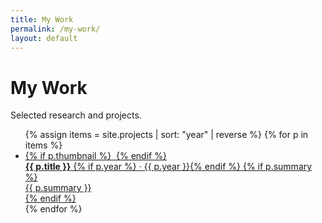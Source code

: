 ```yaml
---
title: My Work
permalink: /my-work/
layout: default
---
```


<h1>My Work</h1>
<p>Selected research and projects.</p>

<ul class="project-list">
  {% assign items = site.projects | sort: "year" | reverse %}
  {% for p in items %}
    <li class="project-card">
      <a class="project-link" href="{{ p.url | relative_url }}">
        {% if p.thumbnail %}
          <img src="{{ p.thumbnail | relative_url }}" alt="" class="project-thumb">
        {% endif %}
        <div class="project-meta">
          <strong>{{ p.title }}</strong>
          {% if p.year %}<span class="muted"> · {{ p.year }}</span>{% endif %}
          {% if p.summary %}<div class="summary">{{ p.summary }}</div>{% endif %}
        </div>
      </a>
    </li>
  {% endfor %}
</ul>
